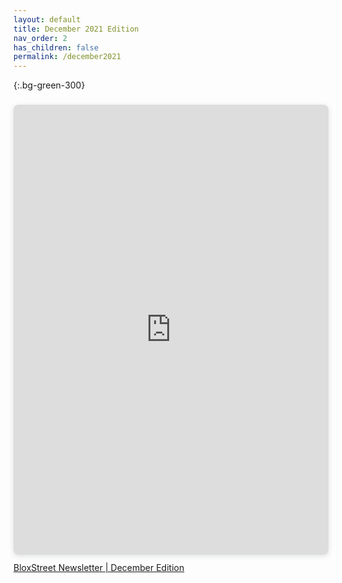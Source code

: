```yaml
---
layout: default
title: December 2021 Edition
nav_order: 2
has_children: false
permalink: /december2021
---
```


{:.bg-green-300}

<div style="position: relative; width: 100%; height: 0; padding-top: 133.3333%;
 padding-bottom: 48px; box-shadow: 0 2px 8px 0 rgba(63,69,81,0.16); margin-top: 1.6em; margin-bottom: 0.9em; overflow: hidden;
 border-radius: 8px; will-change: transform;">
  <iframe loading="lazy" style="position: absolute; width: 100%; height: 100%; top: 0; left: 0; border: none; padding: 0;margin: 0;"
    src="https:&#x2F;&#x2F;www.canva.com&#x2F;design&#x2F;DAEzIpuBGxA&#x2F;view?embed" allowfullscreen="allowfullscreen" allow="fullscreen">
  </iframe>
</div>
<a href="https:&#x2F;&#x2F;www.canva.com&#x2F;design&#x2F;DAEzIpuBGxA&#x2F;view?utm_content=DAEzIpuBGxA&amp;utm_campaign=designshare&amp;utm_medium=embeds&amp;utm_source=link" target="_blank" rel="noopener">BloxStreet Newsletter | December Edition</a> 
